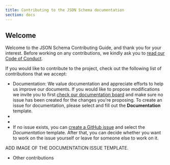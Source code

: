 ```yaml
---
title: Contributing to the JSON Schema documentation
section: docs
---
```


## Welcome

Welcome to the JSON Schema Contributing Guide, and thank you for your interest. Before working on any contributions, we kindly ask you to [read our Code of Conduct](../contributions/code-of-conduct). 

If you would like to contribute to the project, check out the following list of contributions that we accept:

- Documentation: We value documentation and appreciate efforts to help us improve our documents. If you would like to propose modifications we invite you to first [check our documentation board](https://github.com/orgs/json-schema-org/projects/16) and make sure no issue has been created for the changes you're proposing. To create an issue for documentation, please select and fill out the **Documentation** template. 
- 
- 
- If no issue exists, you can [create a GitHub issue](https://docs.github.com/en/issues/tracking-your-work-with-issues/creating-an-issue#creating-an-issue-from-a-repository) and select the *Documentation* template. After that, you can decide whether you want to work on the issue yourself or leave for someone else to work on it. 
  
ADD IMAGE OF THE DOCUMENTATION ISSUE TEMPLATE. 

- Other contributions 